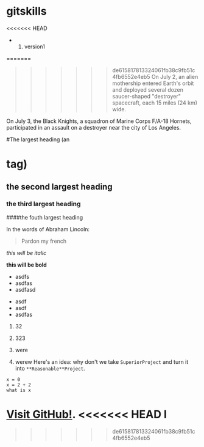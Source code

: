 # gitskills
<<<<<<< HEAD

- 1. version1

=======
>>>>>>> de615817813324061fb38c9fb51c4fb6552e4eb5
On July 2, an alien mothership entered Earth's orbit and deployed several dozen saucer-shaped "destroyer" spacecraft, each 15 miles (24 km) wide.

On July 3, the Black Knights, a squadron of Marine Corps F/A-18 Hornets, participated in an assault on a destroyer near the city of Los Angeles.

#The largest heading (an <h1> tag)
## the second largest heading
### the third largest heading
####the fouth largest heading

In the words of Abraham Lincoln:
>Pardon my french

*this will be italic*

**this will be bold**
* asdfs
* asdfas
* asdfasd
- asdf
- asdf
- asdfas
1. 32
 1. 323
 2. were

2. werew
Here's an idea: why don't we take `SuperiorProject` and turn it into `**Reasonable**Project`.
```
x = 0
x = 2 + 2
what is x
```
[Visit GitHub!](www.github.com).
<<<<<<< HEAD
l
=======
>>>>>>> de615817813324061fb38c9fb51c4fb6552e4eb5
